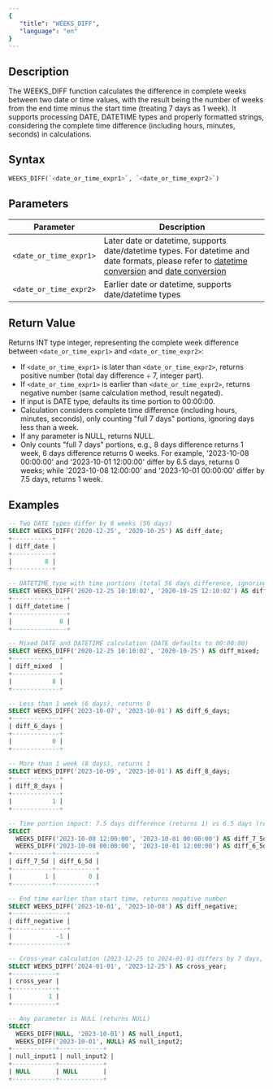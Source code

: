 ```yaml
---
{
   "title": "WEEKS_DIFF",
   "language": "en"
}
---
```


## Description
The WEEKS_DIFF function calculates the difference in complete weeks between two date or time values, with the result being the number of weeks from the end time minus the start time (treating 7 days as 1 week). It supports processing DATE, DATETIME types and properly formatted strings, considering the complete time difference (including hours, minutes, seconds) in calculations.

## Syntax

```sql
WEEKS_DIFF(`<date_or_time_expr1>`, `<date_or_time_expr2>`)
```

## Parameters
| Parameter | Description |
|-----------|-------------|
| `<date_or_time_expr1>` | Later date or datetime, supports date/datetime types. For datetime and date formats, please refer to [datetime conversion](../../../../../docs/sql-manual/basic-element/sql-data-types/conversion/datetime-conversion) and [date conversion](../../../../../docs/sql-manual/basic-element/sql-data-types/conversion/date-conversion) |
| `<date_or_time_expr2>` | Earlier date or datetime, supports date/datetime types |

## Return Value

Returns INT type integer, representing the complete week difference between `<date_or_time_expr1>` and `<date_or_time_expr2>`:

- If `<date_or_time_expr1>` is later than `<date_or_time_expr2>`, returns positive number (total day difference ÷ 7, integer part).
- If `<date_or_time_expr1>` is earlier than `<date_or_time_expr2>`, returns negative number (same calculation method, result negated).
- If input is DATE type, defaults its time portion to 00:00:00.
- Calculation considers complete time difference (including hours, minutes, seconds), only counting "full 7 days" portions, ignoring days less than a week.
- If any parameter is NULL, returns NULL.
- Only counts "full 7 days" portions, e.g., 8 days difference returns 1 week, 6 days difference returns 0 weeks. For example, '2023-10-08 00:00:00' and '2023-10-01 12:00:00' differ by 6.5 days, returns 0 weeks; while '2023-10-08 12:00:00' and '2023-10-01 00:00:00' differ by 7.5 days, returns 1 week.

## Examples
```sql
-- Two DATE types differ by 8 weeks (56 days)
SELECT WEEKS_DIFF('2020-12-25', '2020-10-25') AS diff_date;
+-----------+
| diff_date |
+-----------+
|         8 |
+-----------+

-- DATETIME type with time portions (total 56 days difference, ignoring hour/minute/second differences)
SELECT WEEKS_DIFF('2020-12-25 10:10:02', '2020-10-25 12:10:02') AS diff_datetime;
+---------------+
| diff_datetime |
+---------------+
|             8 |
+---------------+

-- Mixed DATE and DATETIME calculation (DATE defaults to 00:00:00)
SELECT WEEKS_DIFF('2020-12-25 10:10:02', '2020-10-25') AS diff_mixed;
+-------------+
| diff_mixed  |
+-------------+
|           8 |
+-------------+

-- Less than 1 week (6 days), returns 0
SELECT WEEKS_DIFF('2023-10-07', '2023-10-01') AS diff_6_days;
+-------------+
| diff_6_days |
+-------------+
|           0 |
+-------------+

-- More than 1 week (8 days), returns 1
SELECT WEEKS_DIFF('2023-10-09', '2023-10-01') AS diff_8_days;
+-------------+
| diff_8_days |
+-------------+
|           1 |
+-------------+

-- Time portion impact: 7.5 days difference (returns 1) vs 6.5 days (returns 0)
SELECT 
  WEEKS_DIFF('2023-10-08 12:00:00', '2023-10-01 00:00:00') AS diff_7_5d,
  WEEKS_DIFF('2023-10-08 00:00:00', '2023-10-01 12:00:00') AS diff_6_5d;
+-----------+-----------+
| diff_7_5d | diff_6_5d |
+-----------+-----------+
|         1 |         0 |
+-----------+-----------+

-- End time earlier than start time, returns negative number
SELECT WEEKS_DIFF('2023-10-01', '2023-10-08') AS diff_negative;
+---------------+
| diff_negative |
+---------------+
|            -1 |
+---------------+

-- Cross-year calculation (2023-12-25 to 2024-01-01 differs by 7 days, returns 1)
SELECT WEEKS_DIFF('2024-01-01', '2023-12-25') AS cross_year;
+------------+
| cross_year |
+------------+
|          1 |
+------------+

-- Any parameter is NULL (returns NULL)
SELECT 
  WEEKS_DIFF(NULL, '2023-10-01') AS null_input1,
  WEEKS_DIFF('2023-10-01', NULL) AS null_input2;
+------------+------------+
| null_input1 | null_input2 |
+------------+------------+
| NULL       | NULL       |
+------------+------------+
```